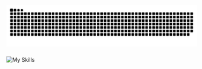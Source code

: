 <img src='https://raw.githubusercontent.com/OfficialCodeVoyage/OfficialCodeVoyage/refs/heads/output/github-snake-dark.svg' />

### 
![My Skills](https://go-skill-icons.vercel.app/api/icons?i=postgresql,mariadb,bigquery,python,pandas,numpy,r,julia,html,css,json,git,googleanalytics,excel,looker,tableau)
<!--
**mangiarco/mangiarco** is a ✨ _special_ ✨ repository because its `README.md` (this file) appears on your GitHub profile.

Here are some ideas to get you started:

- 🔭 I’m currently working on ...
- 🌱 I’m currently learning ...
- 👯 I’m looking to collaborate on ...
- 🤔 I’m looking for help with ...
- 💬 Ask me about ...
- 📫 How to reach me: ...
- 😄 Pronouns: ...
- ⚡ Fun fact: ...
-->
